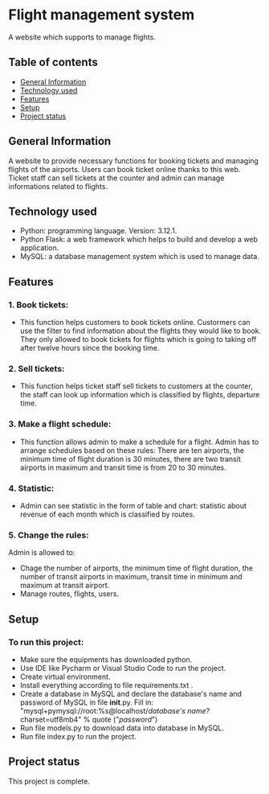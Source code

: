 # Flight management system
A website which supports to manage flights.
## Table of contents
* [General Information](#general-information)
* [Technology used](#technology-used)
* [Features](#features)
* [Setup](#setup)
* [Project status](#project-status)
## General Information
A website to provide necessary functions for booking tickets and managing flights of the airports. Users can book ticket online thanks to this web. Ticket staff can sell tickets at the counter and admin can manage informations related to flights.
## Technology used
- Python: programming language. Version: 3.12.1.
- Python Flask: a web framework which helps to build and develop a web application.
- MySQL: a database management system which is used to manage data.
## Features
### 1. Book tickets:
- This function helps customers to book tickets online. Custormers can use the filter to find information about the flights they would like to book. They only allowed to book tickets for flights which is going to taking off after twelve hours since the booking time.
### 2. Sell tickets:
- This function helps ticket staff sell tickets to customers at the counter, the staff can look up information which is classified by flights, departure time.
### 3. Make a flight schedule:
- This function allows admin to make a schedule for a flight. Admin has to arrange schedules based on these rules: There are ten airports, the minimum time of flight duration is 30 minutes, there are two transit airports in maximum and transit time is from 20 to 30 minutes.
### 4. Statistic:
- Admin can see statistic in the form of table and chart: statistic about revenue of each month which is classified by routes.
### 5. Change the rules:
Admin is allowed to:
- Chage the number of airports, the minimum time of flight duration, the number of transit airports in maximum, transit time in minimum and maximum at transit airport.
- Manage routes, flights, users.
## Setup
### To run this project:
- Make sure the equipments has downloaded python.
- Use IDE like Pycharm or Visual Studio Code to run the project.
- Create virtual environment.
- Install everything according to file requirements.txt .
- Create a database in MySQL and declare the database's name and password of MySQL in file __init__.py. Fill in:
  "mysql+pymysql://root:%s@localhost/_database's name_?charset=utf8mb4" % quote ("_password_")
- Run file models.py to download data into database in MySQL.
- Run file index.py to run the project.
## Project status
This project is complete.

